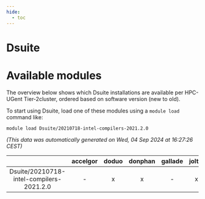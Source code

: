```yaml
---
hide:
  - toc
---
```


Dsuite
======

# Available modules


The overview below shows which Dsuite installations are available per HPC-UGent Tier-2cluster, ordered based on software version (new to old).

To start using Dsuite, load one of these modules using a `module load` command like:

```shell
module load Dsuite/20210718-intel-compilers-2021.2.0
```

*(This data was automatically generated on Wed, 04 Sep 2024 at 16:27:26 CEST)*  

| |accelgor|doduo|donphan|gallade|joltik|shinx|skitty|
| :---: | :---: | :---: | :---: | :---: | :---: | :---: | :---: |
|Dsuite/20210718-intel-compilers-2021.2.0|-|x|x|-|x|-|x|
